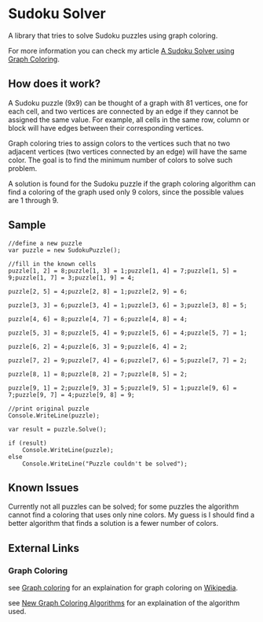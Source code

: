 # Sudoku Solver


A library that tries to solve Sudoku puzzles using graph coloring.

For more information you can check my article [A Sudoku Solver using Graph Coloring](http://www.codeproject.com/Articles/801268/A-Sudoku-Solver-using-Graph-Coloring).

## How does it work?


A Sudoku puzzle (9x9) can be thought of a graph with 81 vertices, one for each cell, and two vertices are connected by an edge if they cannot be assigned the same value. For example, all cells in the same row, column  or block will have edges between their corresponding vertices. 

Graph coloring tries to assign colors to the vertices such that no two adjacent vertices (two vertices connected by an edge) will have the same color. The goal is to find the minimum number of colors to solve such problem.

A solution is found for the Sudoku puzzle if the graph coloring algorithm can find a coloring of the graph used only 9 colors, since the possible values are 1 through 9.

## Sample

	//define a new puzzle
	var puzzle = new SudokuPuzzle();

	//fill in the known cells
	puzzle[1, 2] = 8;puzzle[1, 3] = 1;puzzle[1, 4] = 7;puzzle[1, 5] = 9;puzzle[1, 7] = 3;puzzle[1, 9] = 4;

	puzzle[2, 5] = 4;puzzle[2, 8] = 1;puzzle[2, 9] = 6;

	puzzle[3, 3] = 6;puzzle[3, 4] = 1;puzzle[3, 6] = 3;puzzle[3, 8] = 5;

	puzzle[4, 6] = 8;puzzle[4, 7] = 6;puzzle[4, 8] = 4;

	puzzle[5, 3] = 8;puzzle[5, 4] = 9;puzzle[5, 6] = 4;puzzle[5, 7] = 1;

	puzzle[6, 2] = 4;puzzle[6, 3] = 9;puzzle[6, 4] = 2;

	puzzle[7, 2] = 9;puzzle[7, 4] = 6;puzzle[7, 6] = 5;puzzle[7, 7] = 2;

	puzzle[8, 1] = 8;puzzle[8, 2] = 7;puzzle[8, 5] = 2;

	puzzle[9, 1] = 2;puzzle[9, 3] = 5;puzzle[9, 5] = 1;puzzle[9, 6] = 7;puzzle[9, 7] = 4;puzzle[9, 8] = 9;

	//print original puzzle
	Console.WriteLine(puzzle);

	var result = puzzle.Solve();

	if (result)
		Console.WriteLine(puzzle);
	else
		Console.WriteLine("Puzzle couldn't be solved");

## Known Issues

Currently not all puzzles can be solved; for some puzzles the algorithm cannot find a coloring that uses only nine colors. My guess is I should find a better algorithm that finds a solution is a fewer number of colors.

## External Links


### Graph Coloring

see [Graph coloring](http://en.wikipedia.org/wiki/Graph_coloring) for an explaination for graph coloring on [Wikipedia](http://www.wikipedia.org).

see [New Graph Coloring Algorithms](http://www.phys.ubbcluj.ro/~zneda/edu/mc/graphcolouring.pdf) for an explaination of the algorithm used.

